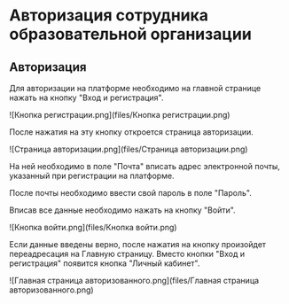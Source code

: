 # Авторизация сотрудника образовательной организации

## Авторизация
Для авторизации на платформе необходимо на главной странице нажать на кнопку
"Вход и регистрация".

![Кнопка регистрации.png](files/Кнопка регистрации.png)

После нажатия на эту кнопку откроется страница авторизации.

![Страница авторизации.png](files/Страница авторизации.png)

На ней необходимо в поле "Почта" вписать адрес электронной почты, указанный при регистрации на платформе.

После почты необходимо ввести свой пароль в поле "Пароль".

Вписав все данные необходимо нажать на кнопку "Войти".

![Кнопка войти.png](files/Кнопка войти.png)

Если данные введены верно, после нажатия на кнопку произойдет переадресация на Главную страницу.
Вместо кнопки "Вход и регистрация" появится кнопка "Личный кабинет".

![Главная страница авторизованного.png](files/Главная страница авторизованного.png)